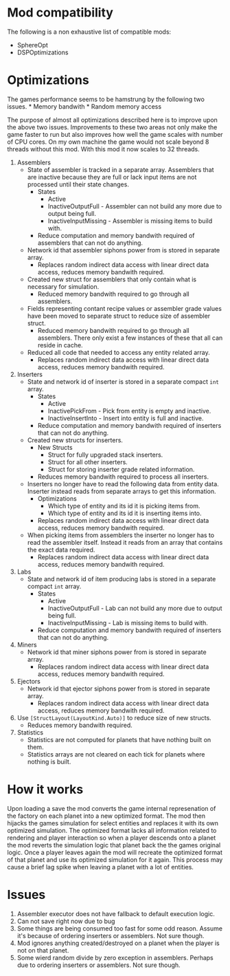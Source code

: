 ﻿# Mod compatibility

The following is a non exhaustive list of compatible mods:
* SphereOpt
* DSPOptimizations


# Optimizations

The games performance seems to be hamstrung by the following two issues.
	* Memory bandwith
	* Random memory access

The purpose of almost all optimizations described here is to improve upon the above two issues.
Improvements to these two areas not only make the game faster to run but also improves how well the game scales with number of CPU cores.
On my own machine the game would not scale beyond 8 threads without this mod. With this mod it now scales to 32 threads.


1. Assemblers
	* State of assembler is tracked in a separate array. Assemblers that are inactive because they are full or lack input items are not processed until their state changes.
		* States
			* Active
			* InactiveOutputFull - Assembler can not build any more due to output being full.
			* InactiveInputMissing - Assembler is missing items to build with.
		* Reduce computation and memory bandwith required of assemblers that can not do anything.
	* Network id that assembler siphons power from is stored in separate array.
		* Replaces random indirect data access with linear direct data access, reduces memory bandwith required.
	* Created new struct for assemblers that only contain what is necessary for simulation.
		* Reduced memory bandwith required to go through all assemblers.
	* Fields representing contant recipe values or assembler grade values have been moved to separate struct to reduce size of assembler struct.
		* Reduced memory bandwith required to go through all assemblers. There only exist a few instances of these that all can reside in cache.
	* Reduced all code that needed to access any entity related array.
		* Replaces random indirect data access with linear direct data access, reduces memory bandwith required.
2. Inserters
	* State and network id of inserter is stored in a separate compact `int` array.
		* States
			* Active
			* InactivePickFrom - Pick from entity is empty and inactive.
			* InactiveInsertInto - Insert into entity is full and inactive.
		* Reduce computation and memory bandwith required of inserters that can not do anything.
	* Created new structs for inserters.
		* New Structs
			* Struct for fully upgraded stack inserters.
			* Struct for all other inserters.
			* Struct for storing inserter grade related information.
		* Reduces memory bandwith required to process all inserters.
	* Inserters no longer have to read the following data from entity data. Inserter instead reads from separate arrays to get this information.
		* Optimizations
			* Which type of entity and its id it is picking items from.
			* Which type of entity and its id it is inserting items into.
		* Replaces random indirect data access with linear direct data access, reduces memory bandwith required.
	* When picking items from assemblers the inserter no longer has to read the assembler itself. Instead it reads from an array that contains the exact data required.
		* Replaces random indirect data access with linear direct data access, reduces memory bandwith required.
3. Labs
	* State and network id of item producing labs is stored in a separate compact `int` array.
		* States
			* Active
			* InactiveOutputFull - Lab can not build any more due to output being full.
			* InactiveInputMissing - Lab is missing items to build with.
		* Reduce computation and memory bandwith required of inserters that can not do anything.
4. Miners
	* Network id that miner siphons power from is stored in separate array.
		* Replaces random indirect data access with linear direct data access, reduces memory bandwith required.
5. Ejectors
	* Network id that ejector siphons power from is stored in separate array.
		* Replaces random indirect data access with linear direct data access, reduces memory bandwith required.
6. Use `[StructLayout(LayoutKind.Auto)]` to reduce size of new structs.
	* Reduces memory bandwith required.
7. Statistics
	* Statistics are not computed for planets that have nothing built on them.
	* Statistics arrays are not cleared on each tick for planets where nothing is built.

# How it works

Upon loading a save the mod converts the game internal represenation of the factory on each planet into a new optimized format.
The mod then hijacks the games simulation for select entities and replaces it with its own optimized simulation.
The optimized format lacks all information related to rendering and player interaction so when a player descends onto a planet the mod reverts the simulation logic that planet back the the games original logic.
Once a player leaves again the mod will recreate the optimized format of that planet and use its optimized simulation for it again. This process may cause a brief lag spike when leaving a planet with a lot of entities.


# Issues

1. Assembler executor does not have fallback to default execution logic.
2. Can not save right now due to bug
3. Some things are being consumed too fast for some odd reason. Assume it's because of ordering inserters or assemblers. Not sure though.
4. Mod ignores anything created/destroyed on a planet when the player is not on that planet.
5. Some wierd random divide by zero exception in assemblers. Perhaps due to ordering inserters or assemblers. Not sure though.